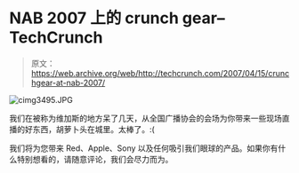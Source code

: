 # NAB 2007 上的 crunch gear–TechCrunch

> 原文：<https://web.archive.org/web/http://techcrunch.com/2007/04/15/crunchgear-at-nab-2007/>

![cimg3495.JPG](img/70c9cb07cd4c23423c33732ff8d730d2.png)

我们在被称为维加斯的地方呆了几天，从全国广播协会的会场为你带来一些现场直播的好东西，胡萝卜头在城里。太棒了。:(

我们将为您带来 Red、Apple、Sony 以及任何吸引我们眼球的产品。如果你有什么特别想看的，请随意评论，我们会尽力而为。